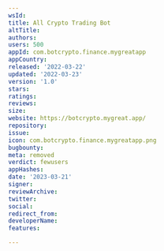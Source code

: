```yaml
---
wsId: 
title: All Crypto Trading Bot
altTitle: 
authors: 
users: 500
appId: com.botcrypto.finance.mygreatapp
appCountry: 
released: '2022-03-22'
updated: '2022-03-23'
version: '1.0'
stars: 
ratings: 
reviews: 
size: 
website: https://botcrypto.mygreat.app/
repository: 
issue: 
icon: com.botcrypto.finance.mygreatapp.png
bugbounty: 
meta: removed
verdict: fewusers
appHashes: 
date: '2023-03-21'
signer: 
reviewArchive: 
twitter: 
social: 
redirect_from: 
developerName: 
features: 

---
```


